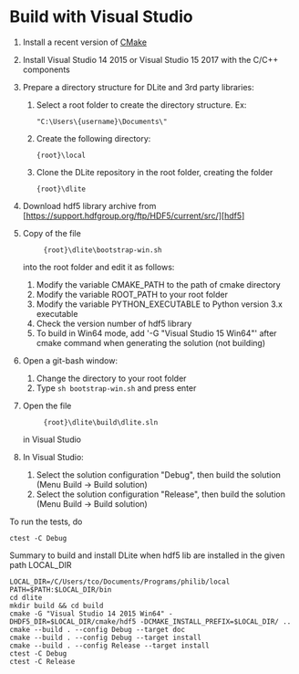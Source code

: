 Build with Visual Studio
========================

1. Install a recent version of [CMake][cmake]
2. Install Visual Studio 14 2015 or Visual Studio 15 2017 with the
   C/C++ components

3. Prepare a directory structure for DLite and 3rd party libraries:

     1. Select a root folder to create the directory structure. Ex:

            "C:\Users\{username}\Documents\"

     2. Create the following directory:

            {root}\local

     3. Clone the DLite repository in the root folder, creating the folder

            {root}\dlite

4. Download hdf5 library archive from
   [https://support.hdfgroup.org/ftp/HDF5/current/src/][hdf5]

5. Copy of the file

            {root}\dlite\bootstrap-win.sh

   into the root folder and edit it as follows:

	1. Modify the variable CMAKE_PATH to the path of cmake directory
	2. Modify the variable ROOT_PATH to your root folder
	3. Modify the variable PYTHON_EXECUTABLE to Python version 3.x
	   executable
	4. Check the version number of hdf5 library
    5. To build in Win64 mode, add '-G "Visual Studio 15 Win64"' after
       cmake command when generating the solution (not building)

6. Open a git-bash window:
	1. Change the directory to your root folder
	2. Type `sh bootstrap-win.sh` and press enter

7. Open the file

            {root}\dlite\build\dlite.sln

   in Visual Studio

8. In Visual Studio:

    1. Select the solution configuration "Debug", then build the
       solution (Menu Build -> Build solution)
    2. Select the solution configuration "Release", then build the
       solution (Menu Build -> Build solution)

To run the tests, do

    ctest -C Debug


Summary to build and install DLite when hdf5 lib are installed
in the given path LOCAL_DIR

    LOCAL_DIR=/C/Users/tco/Documents/Programs/philib/local
    PATH=$PATH:$LOCAL_DIR/bin
    cd dlite
    mkdir build && cd build
    cmake -G "Visual Studio 14 2015 Win64" -DHDF5_DIR=$LOCAL_DIR/cmake/hdf5 -DCMAKE_INSTALL_PREFIX=$LOCAL_DIR/ ..
    cmake --build . --config Debug --target doc
    cmake --build . --config Debug --target install
    cmake --build . --config Release --target install
    ctest -C Debug
    ctest -C Release


[cmake]: https://cmake.org/download/
[hdf5]: https://support.hdfgroup.org/ftp/HDF5/current/src/
